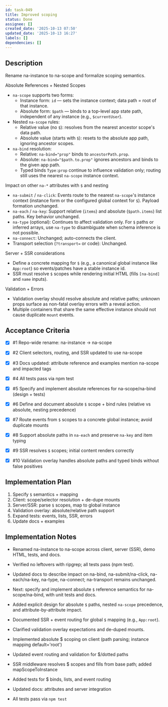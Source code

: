 ```yaml
---
id: task-049
title: Improved scoping
status: Done
assignee: []
created_date: '2025-10-13 07:50'
updated_date: '2025-10-13 16:27'
labels: []
dependencies: []
---
```


## Description

<!-- SECTION:DESCRIPTION:BEGIN -->
Rename na-instance to na-scope and formalize scoping semantics.

Absolute References + Nested Scopes
- `na-scope` supports two forms:
  - Instance form: `id` — sets the instance context; data path = root of that instance.
  - Absolute form: `$path` — binds to a top-level app state path, independent of any instance (e.g., `$currentUser`).
- Nested `na-scope` rules:
  - Relative value (no `$`): resolves from the nearest ancestor scope's data path.
  - Absolute value (starts with `$`): resets to the absolute app path, ignoring ancestor scopes.
- `na-bind` resolution:
  - Relative: `na-bind="prop"` binds to `ancestorPath.prop`.
  - Absolute: `na-bind="$path.to.prop"` ignores ancestors and binds to the given app path.
  - Typed binds `Type:prop` continue to influence validation only; routing still uses the nearest `na-scope` instance context.

Impact on other `na-*` attributes with `$` and nesting
- `na-submit` / `na-click`: Events route to the nearest `na-scope`'s instance context (instance form or the configured global context for `$`). Payload formation unchanged.
- `na-each` / `na-key`: Support relative (`items`) and absolute (`$path.items`) list paths. Key behavior unchanged.
- `na-type` (optional): Continues to affect validation only. For `$` paths or inferred arrays, use `na-type` to disambiguate when schema inference is not possible.
- `na-connect`: Unchanged; auto-connects the client.
- Transport selection (`?transport=` or code): Unchanged.

Server + SSR considerations
- Define a concrete mapping for `$` (e.g., a canonical global instance like `App:root`) so events/patches have a stable instance id.
- SSR must resolve `$` scopes while rendering initial HTML (fills `[na-bind]` and `name` inputs).

Validation + Errors
- Validation overlay should resolve absolute and relative paths; unknown props surface as non-fatal overlay errors with a reveal action.
- Multiple containers that share the same effective instance should not cause duplicate `mount` events.
<!-- SECTION:DESCRIPTION:END -->

## Acceptance Criteria
<!-- AC:BEGIN -->
- [x] #1 Repo-wide rename: na-instance -> na-scope
- [x] #2 Client selectors, routing, and SSR updated to use na-scope
- [x] #3 Docs updated: attribute reference and examples mention na-scope and impacted tags
- [x] #4 All tests pass via npm test
- [x] #5 Specify and implement  absolute references for na-scope/na-bind (design + tests)

- [x] #6 Define and document absolute `$` scope + bind rules (relative vs absolute, nesting precedence)
- [x] #7 Route events from `$` scopes to a concrete global instance; avoid duplicate mounts
- [x] #8 Support absolute paths in `na-each` and preserve `na-key` and item typing
- [x] #9 SSR resolves `$` scopes; initial content renders correctly
- [x] #10 Validation overlay handles absolute paths and typed binds without false positives
<!-- AC:END -->

## Implementation Plan

<!-- SECTION:PLAN:BEGIN -->
1. Specify `$` semantics + mapping
2. Client: scope/selector resolution + de-dupe mounts
3. Server/SSR: parse `$` scopes, map to global instance
4. Validation overlay: absolute/relative path support
5. Expand tests: events, lists, SSR, errors
6. Update docs + examples
<!-- SECTION:PLAN:END -->

## Implementation Notes

<!-- SECTION:NOTES:BEGIN -->
- Renamed na-instance to na-scope across client, server (SSR), demo HTML, tests, and docs.
- Verified no leftovers with ripgrep; all tests pass (npm test).
- Updated docs to describe impact on na-bind, na-submit/na-click, na-each/na-key, na-type, na-connect; na-transport remains unchanged.
- Next: specify and implement absolute `$` reference semantics for na-scope/na-bind, with unit tests and docs.

- Added explicit design for absolute `$` paths, nested `na-scope` precedence, and attribute-by-attribute impact.
- Documented SSR + event routing for global `$` mapping (e.g., `App:root`).
- Clarified validation overlay expectations and de-duped mounts.

- Implemented absolute $ scoping on client (path parsing; instance mapping default='root')
- Updated event routing and validation for $/dotted paths
- SSR middleware resolves $ scopes and fills from base path; added mapScopeToInstance
- Added tests for $ binds, lists, and event routing
- Updated docs: attributes and server integration
- All tests pass via `npm test`
<!-- SECTION:NOTES:END -->
